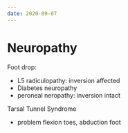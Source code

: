 ```yaml
---
date: 2020-09-07
---
```


# Neuropathy

Foot drop:

- L5 radiculopathy: inversion affected
- Diabetes neuropathy
- peroneal neropathy: inversion intact

Tarsal Tunnel Syndrome

- problem flexion toes, abduction foot
